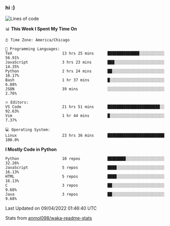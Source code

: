 ### hi :)

<!--START_SECTION:waka-->
![Lines of code](https://img.shields.io/badge/From%20Hello%20World%20I%27ve%20Written-505%20Thousand%20lines%20of%20code-blue)

📊 **This Week I Spent My Time On** 

```text
⌚︎ Time Zone: America/Chicago

💬 Programming Languages: 
TeX                      13 hrs 25 mins      ██████████████░░░░░░░░░░░   56.91% 
JavaScript               3 hrs 23 mins       ███░░░░░░░░░░░░░░░░░░░░░░   14.35% 
Python                   2 hrs 24 mins       ██░░░░░░░░░░░░░░░░░░░░░░░   10.17% 
Bash                     1 hr 37 mins        █░░░░░░░░░░░░░░░░░░░░░░░░   6.88% 
JSON                     39 mins             ░░░░░░░░░░░░░░░░░░░░░░░░░   2.76%

🔥 Editors: 
VS Code                  21 hrs 51 mins      ███████████████████████░░   92.63% 
Vim                      1 hr 44 mins        █░░░░░░░░░░░░░░░░░░░░░░░░   7.37%

💻 Operating System: 
Linux                    23 hrs 36 mins      █████████████████████████   100.0%

```

**I Mostly Code in Python** 

```text
Python                   10 repos            ████████░░░░░░░░░░░░░░░░░   32.26% 
JavaScript               5 repos             ████░░░░░░░░░░░░░░░░░░░░░   16.13% 
HTML                     5 repos             ████░░░░░░░░░░░░░░░░░░░░░   16.13% 
C                        3 repos             ██░░░░░░░░░░░░░░░░░░░░░░░   9.68% 
Java                     3 repos             ██░░░░░░░░░░░░░░░░░░░░░░░   9.68%

```



 Last Updated on 09/04/2022 01:46:40 UTC
<!--END_SECTION:waka-->

Stats from [anmol098/waka-readme-stats](https://github.com/anmol098/waka-readme-stats)